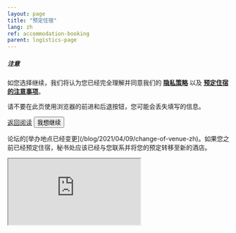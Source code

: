 ```yaml
---
layout: page
title: "预定住宿"
lang: zh
ref: accommodation-booking
parent: logistics-page
---
```

<!-- Modal -->
<div class="modal fade" id="reminder" data-backdrop="static" tabindex="-1" role="dialog" aria-labelledby="submission-reminder" aria-hidden="true">
  <div class="modal-dialog modal-dial og-centered" role="document">
    <div class="modal-content">
      <div class="modal-header">
        <h5 class="modal-title" id="staticBackdropLabel">注意</h5>
      </div>
      <div class="modal-body">
        <p>如您选择继续，我们将认为您已经完全理解并同意我们的 <a href="/zh/privacy"><b>隐私策略</b></a> 以及 <a href="/zh/logistics/#accommodation"><b>预定住宿的注意事项</b></a>。</p>
        <p>请不要在此页使用浏览器的前进和后退按钮，您可能会丢失填写的信息。</p>
      </div>
      <div class="modal-footer">
        <div class="btn-group w-100" role="group" aria-label="dialogue buttons">
          <a href="/zh/logistics/#accommodation" class="btn btn-secondary">返回阅读</a>
          <button type="button" class="btn btn-primary" data-dismiss="modal">我想继续</button>
        </div>
      </div>
    </div>
  </div>
</div>

<p class="alert alert-warning small">论坛的[举办地点已经变更](/blog/2021/04/09/change-of-venue-zh)。如果您之前已经预定住宿，秘书处应该已经与您联系并将您的预定转移至新的酒店。</p>

<iframe id="booking-form" class="embed-responsive-item w-100 border-0" scrolling="no" src="https://jrc.nhri.cn/app/mf/embed.php?id=33247" title="Accommodation Booking">Accommodation Booking</iframe>
<script src="https://cdn.jsdelivr.net/gh/estds/cdn-res/iframe-resizer/iframeResizer.min.js"></script>
<script>
  $("#reminder").modal('show');
  iFrameResize({ log: true }, '#booking-form');
</script>

